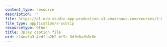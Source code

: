 ```yaml
---
content_type: resource
description: ''
file: https://ol-ocw-studio-app-production.s3.amazonaws.com/courses/2-003sc-engineering-dynamics-fall-2011/c14eafa34edfa2b2bf9c3dfb0afb0c6e_zNCBDrnT05E.srt
file_type: application/x-subrip
resourcetype: Other
title: 3play caption file
uid: c14eafa3-4edf-a2b2-bf9c-3dfb0afb0c6e
---
```

